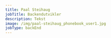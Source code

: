 ```yaml
---
title: Paal Steihaug
jobTitle: Backendutvikler
description: Tekst
image: /img/paal-steihaug_phonebook_user1.jpg
jobType: backEnd
---
```


